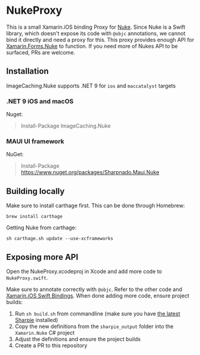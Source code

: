 # NukeProxy

This is a small Xamarin.iOS binding Proxy for [Nuke][nuke]. Since Nuke is a Swift library, which doesn't expose its code with `@objc` annotations, we cannot bind it directly and need a proxy for this.
This proxy provides enough API for [Xamarin.Forms.Nuke][xformsnuke] to function. If you need more of Nukes API to be surfaced, PRs are welcome.

## Installation

ImageCaching.Nuke supports .NET 9 for `ios` and `maccatalyst` targets

### .NET 9 iOS and macOS

Nuget:

> Install-Package ImageCaching.Nuke

### MAUI UI framework

NuGet:

> Install-Package https://www.nuget.org/packages/Sharpnado.Maui.Nuke

## Building locally

Make sure to install carthage first. This can be done through Homebrew:

```
brew install carthage
```

Getting Nuke from carthage:

```
sh carthage.sh update --use-xcframeworks
```

## Exposing more API

Open the NukeProxy.xcodeproj in Xcode and add more code to `NukeProxy.swift`.

Make sure to annotate correctly with `@objc`. Refer to the other code and [Xamarin.iOS Swift Bindings][bindings]. When done adding more code, ensure project builds:

1. Run `sh build.sh` from commandline (make sure you have [the latest Sharpie][sharpie] installed)
2. Copy the new definitions from the `sharpie_output` folder into the `Xamarin.Nuke` C# project
3. Adjust the definitions and ensure the project builds
4. Create a PR to this repository

[nuke]:https://github.com/kean/Nuke
[xformsnuke]:https://github.com/roubachof/Xamarin.Forms.Nuke
[bindings]:https://docs.microsoft.com/en-us/xamarin/ios/platform/binding-swift/walkthrough
[sharpie]:https://aka.ms/objective-sharpie
